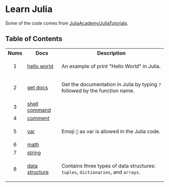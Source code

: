 # Learn Julia

Some of the code comes from [JuliaAcademy/JuliaTutorials](https://github.com/JuliaAcademy/JuliaTutorials).

## Table of Contents
<table>
    <tr>
        <th><center>Nums</center></th>
        <th>Docs</th>
        <th>Description</th>
    </tr>
    <tr>
        <td><center>1</center></td>
        <td><a href="./001_hello_world/">hello world</td>
        <td><p>An example of print "Hello World" in Julia.</p></td>
    </tr>
    <tr>
        <td><center>2</center></td>
        <td><a href="./002_get_docs/">get docs</td>
        <td><p>Get the documentation in Julia by typing <code>?</code> followed by the function name. </p></td>
    </tr>
    <tr>
        <td><center>3</center></td>
        <td><a href="./003_shell_command/">shell command</td>
        <td></td>
    </tr>
    <tr>
        <td><center>4</center></td>
        <td><a href="./004_comment/">comment</td>
        <td></td>
    </tr>
    <tr>
        <td><center>5</center></td>
        <td><a href="./005_var/">var</td>
        <td><p>Emoji <code>🚀</code> as var is allowed in the Julia code.</p></td>
    </tr>
    <tr>
        <td><center>6</center></td>
        <td><a href="./006_math/">math</td>
        <td></td>
    </tr>
    <tr>
        <td><center>7</center></td>
        <td><a href="./007_string/">string</td>
        <td></td>
    </tr>
    <tr>
        <td><center>8</center></td>
        <td><a href="./008_data_structure/">data structure</td>
        <td><p>Contains three types of data structures: <code>tuples</code>, <code>dictionaries</code>, and <code>arrays</code>.</p></td>
    </tr>
</table>